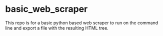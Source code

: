 # basic_web_scraper
This repo is for a basic python based web scraper to run on the command line and export a file with the resulting HTML tree. 
